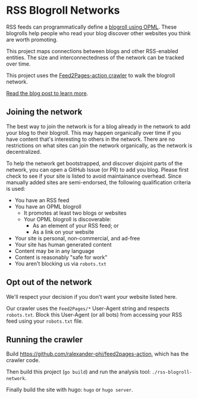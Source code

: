 # RSS Blogroll Networks

RSS feeds can programmatically define a [blogroll using OPML](https://opml.org/blogroll.opml).
These blogrolls help people who read your blog discover other websites you think are worth promoting.

This project maps connections between blogs and other RSS-enabled entities.
The size and interconnectedness of the network can be tracked over time.

This project uses the [Feed2Pages-action crawler](https://github.com/ralexander-phi/feed2pages-action) to walk the blogroll network.

[Read the blog post to learn more](https://alexsci.com/blog/blogroll-network/).


## Joining the network

The best way to join the network is for a blog already in the network to add your blog to their blogroll.
This may happen organically over time if you have content that's interesting to others in the network.
There are no restrictions on what sites can join the network organically, as the network is decentralized.

To help the network get bootstrapped, and discover disjoint parts of the network, you can open a GitHub Issue (or PR) to add you blog.
Please first check to see if your site is listed to avoid maintainance overhead.
Since manually added sites are semi-endorsed, the following qualification criteria is used:

* You have an RSS feed
* You have an OPML blogroll
  * It promotes at least two blogs or websites
  * Your OPML blogroll is discoverable:
    * As an element of your RSS feed; or
    * As a link on your website
* Your site is personal, non-commercial, and ad-free
* Your site has human generated content
* Content may be in any language
* Content is reasonably "safe for work"
* You aren't blocking us via `robots.txt`


## Opt out of the network

We'll respect your decision if you don't want your website listed here.

Our crawler uses the `Feed2Pages/*` User-Agent string and respects `robots.txt`.
Block this User-Agent (or all bots) from accessing your RSS feed using your `robots.txt` file.


## Running the crawler

Build https://github.com/ralexander-phi/feed2pages-action, which has the crawler code.

Then build this project (`go build`) and run the analysis tool: `./rss-blogroll-network`.

Finally build the site with hugo: `hugo` or `hugo server`.

